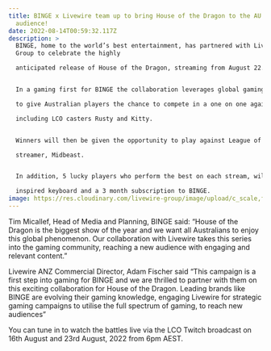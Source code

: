 ```yaml
---
title: BINGE x Livewire team up to bring House of the Dragon to the AU gaming
  audience!
date: 2022-08-14T00:59:32.117Z
description: >
  BINGE, home to the world’s best entertainment, has partnered with Livewire
  Group to celebrate the highly 

  anticipated release of House of the Dragon, streaming from August 22.


  In a gaming first for BINGE the collaboration leverages global gaming and esports giant League of Legends, 

  to give Australian players the chance to compete in a one on one against the country’s leading gamers 

  including LCO casters Rusty and Kitty.


  Winners will then be given the opportunity to play against League of Legends royalty and Australian 

  streamer, Midbeast.


  In addition, 5 lucky players who perform the best on each stream, will win a custom House of the Dragon 

  inspired keyboard and a 3 month subscription to BINGE.
image: https://res.cloudinary.com/livewire-group/image/upload/c_scale,f_auto,q_auto,w_580/v1660439501/BINGE_x_Livewire_ijurjs.jpg
---
```

Tim Micallef, Head of Media and Planning, BINGE said: “House of the Dragon is the biggest show of the year and we want all Australians to enjoy this global phenomenon. Our collaboration with Livewire takes this series into the gaming community, reaching a new audience with engaging and relevant content.” 



Livewire ANZ Commercial Director, Adam Fischer said “This campaign is a first step into gaming for BINGE and we are thrilled to partner with them on this exciting collaboration for House of the Dragon. Leading brands like BINGE are evolving their gaming knowledge, engaging Livewire for strategic gaming campaigns to utilise the full spectrum of gaming, to reach new audiences”



You can tune in to watch the battles live via the LCO Twitch broadcast on 16th August and 23rd August, 2022 from 6pm AEST.